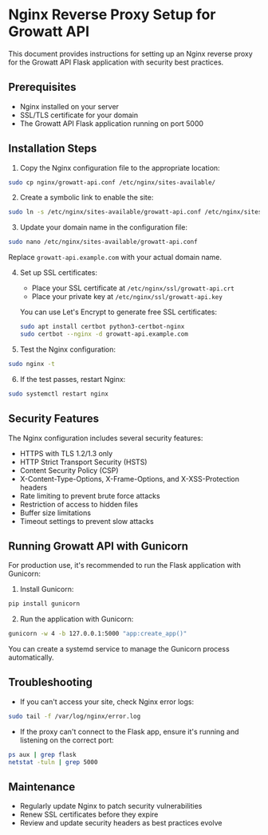 # Nginx Reverse Proxy Setup for Growatt API

This document provides instructions for setting up an Nginx reverse proxy for the Growatt API Flask application with security best practices.

## Prerequisites

- Nginx installed on your server
- SSL/TLS certificate for your domain
- The Growatt API Flask application running on port 5000

## Installation Steps

1. Copy the Nginx configuration file to the appropriate location:

```bash
sudo cp nginx/growatt-api.conf /etc/nginx/sites-available/
```

2. Create a symbolic link to enable the site:

```bash
sudo ln -s /etc/nginx/sites-available/growatt-api.conf /etc/nginx/sites-enabled/
```

3. Update your domain name in the configuration file:

```bash
sudo nano /etc/nginx/sites-available/growatt-api.conf
```

Replace `growatt-api.example.com` with your actual domain name.

4. Set up SSL certificates:

   - Place your SSL certificate at `/etc/nginx/ssl/growatt-api.crt`
   - Place your private key at `/etc/nginx/ssl/growatt-api.key`

   You can use Let's Encrypt to generate free SSL certificates:

   ```bash
   sudo apt install certbot python3-certbot-nginx
   sudo certbot --nginx -d growatt-api.example.com
   ```

5. Test the Nginx configuration:

```bash
sudo nginx -t
```

6. If the test passes, restart Nginx:

```bash
sudo systemctl restart nginx
```

## Security Features

The Nginx configuration includes several security features:

- HTTPS with TLS 1.2/1.3 only
- HTTP Strict Transport Security (HSTS)
- Content Security Policy (CSP)
- X-Content-Type-Options, X-Frame-Options, and X-XSS-Protection headers
- Rate limiting to prevent brute force attacks
- Restriction of access to hidden files
- Buffer size limitations
- Timeout settings to prevent slow attacks

## Running Growatt API with Gunicorn

For production use, it's recommended to run the Flask application with Gunicorn:

1. Install Gunicorn:

```bash
pip install gunicorn
```

2. Run the application with Gunicorn:

```bash
gunicorn -w 4 -b 127.0.0.1:5000 "app:create_app()"
```

You can create a systemd service to manage the Gunicorn process automatically.

## Troubleshooting

- If you can't access your site, check Nginx error logs:

```bash
sudo tail -f /var/log/nginx/error.log
```

- If the proxy can't connect to the Flask app, ensure it's running and listening on the correct port:

```bash
ps aux | grep flask
netstat -tuln | grep 5000
```

## Maintenance

- Regularly update Nginx to patch security vulnerabilities
- Renew SSL certificates before they expire
- Review and update security headers as best practices evolve
